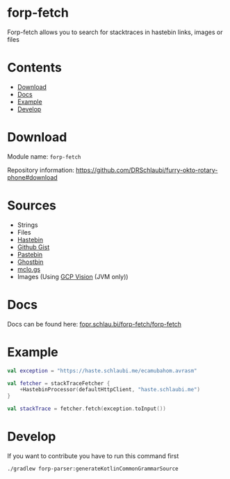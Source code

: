 # forp-fetch

Forp-fetch allows you to search for stacktraces in hastebin links, images or files

# Contents

- [Download](#download)
- [Docs](#docs)
- [Example](#example)
- [Develop](#develop)

# Download

Module name: `forp-fetch`

Repository information: https://github.com/DRSchlaubi/furry-okto-rotary-phone#download

# Sources

- Strings
- Files
- [Hastebin](https://github.com/seejohnrun/haste-server)
- [Github Gist](https://gist.github.com)
- [Pastebin](https://www.pastebin.com)
- [Ghostbin](https://ghostbin.co)
- [mclo.gs](https://mclo.gs)
- Images (Using [GCP Vision](https://cloud.google.com/vision) (JVM only))

# Docs

Docs can be found
here: [fopr.schlau.bi/forp-fetch/forp-fetch](https://fopr.schlau.bi/fopr-fetch/forp-fetch)

# Example

```kotlin
val exception = "https://haste.schlaubi.me/ecamubahom.avrasm"

val fetcher = stackTraceFetcher {
    +HastebinProcessor(defaultHttpClient, "haste.schlaubi.me")
}

val stackTrace = fetcher.fetch(exception.toInput())
```

# Develop

If you want to contribute you have to run this command first

```bash
./gradlew forp-parser:generateKotlinCommonGrammarSource
```
